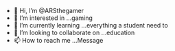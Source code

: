 - 👋 Hi, I’m @ARSthegamer
- 👀 I’m interested in ...gaming
- 🌱 I’m currently learning ...everything a student need to
- 💞️ I’m looking to collaborate on ...education
- 📫 How to reach me ...Message

<!---
ARSthegamer/ARSthegamer is a ✨ special ✨ repository because its `README.md` (this file) appears on your GitHub profile.
You can click the Preview link to take a look at your changes.
--->
